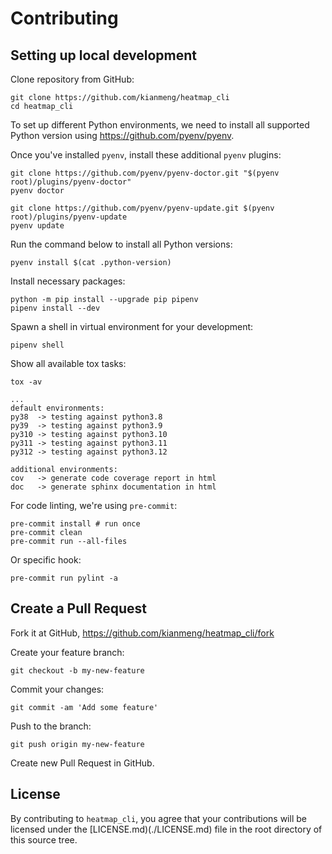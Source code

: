 # Contributing

## Setting up local development

Clone repository from GitHub:

```console
git clone https://github.com/kianmeng/heatmap_cli
cd heatmap_cli
```

To set up different Python environments, we need to install all supported
Python version using <https://github.com/pyenv/pyenv>.

Once you've installed `pyenv`, install these additional `pyenv` plugins:

```console
git clone https://github.com/pyenv/pyenv-doctor.git "$(pyenv root)/plugins/pyenv-doctor"
pyenv doctor

git clone https://github.com/pyenv/pyenv-update.git $(pyenv root)/plugins/pyenv-update
pyenv update
```

Run the command below to install all Python versions:

```console
pyenv install $(cat .python-version)
```

Install necessary packages:

```console
python -m pip install --upgrade pip pipenv
pipenv install --dev
```

Spawn a shell in virtual environment for your development:

```console
pipenv shell
```

Show all available tox tasks:

```console
tox -av
```

```console
...
default environments:
py38  -> testing against python3.8
py39  -> testing against python3.9
py310 -> testing against python3.10
py311 -> testing against python3.11
py312 -> testing against python3.12

additional environments:
cov   -> generate code coverage report in html
doc   -> generate sphinx documentation in html
```

For code linting, we're using `pre-commit`:

```console
pre-commit install # run once
pre-commit clean
pre-commit run --all-files
```

Or specific hook:

```console
pre-commit run pylint -a
```

## Create a Pull Request

Fork it at GitHub, <https://github.com/kianmeng/heatmap_cli/fork>

Create your feature branch:

```console
git checkout -b my-new-feature
```

Commit your changes:

```console
git commit -am 'Add some feature'
```

Push to the branch:

```console
git push origin my-new-feature
```

Create new Pull Request in GitHub.

## License

By contributing to `heatmap_cli`, you agree that your contributions will be
licensed under the [LICENSE.md)(./LICENSE.md) file in the root directory of
this source tree.
